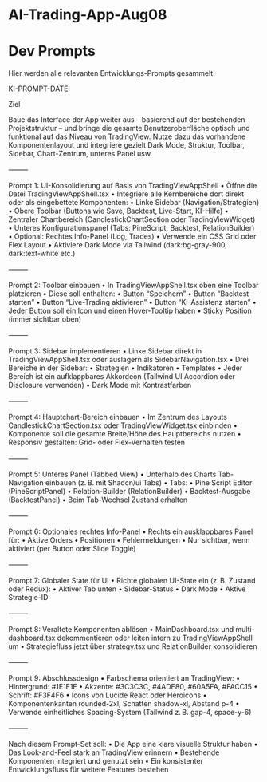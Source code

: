 # AI-Trading-App-Aug08

# Dev Prompts

Hier werden alle relevanten Entwicklungs-Prompts gesammelt.

KI-PROMPT-DATEI

Ziel

Baue das Interface der App weiter aus – basierend auf der bestehenden Projektstruktur – und bringe die gesamte Benutzeroberfläche optisch und funktional auf das Niveau von TradingView. Nutze dazu das vorhandene Komponentenlayout und integriere gezielt Dark Mode, Struktur, Toolbar, Sidebar, Chart-Zentrum, unteres Panel usw.

⸻

Prompt 1: UI-Konsolidierung auf Basis von TradingViewAppShell
	•	Öffne die Datei TradingViewAppShell.tsx
	•	Integriere alle Kernbereiche dort direkt oder als eingebettete Komponenten:
	•	Linke Sidebar (Navigation/Strategien)
	•	Obere Toolbar (Buttons wie Save, Backtest, Live-Start, KI-Hilfe)
	•	Zentraler Chartbereich (CandlestickChartSection oder TradingViewWidget)
	•	Unteres Konfigurationspanel (Tabs: PineScript, Backtest, RelationBuilder)
	•	Optional: Rechtes Info-Panel (Log, Trades)
	•	Verwende ein CSS Grid oder Flex Layout
	•	Aktiviere Dark Mode via Tailwind (dark:bg-gray-900, dark:text-white etc.)

⸻

Prompt 2: Toolbar einbauen
	•	In TradingViewAppShell.tsx oben eine Toolbar platzieren
	•	Diese soll enthalten:
	•	Button “Speichern”
	•	Button “Backtest starten”
	•	Button “Live-Trading aktivieren”
	•	Button “KI-Assistenz starten”
	•	Jeder Button soll ein Icon und einen Hover-Tooltip haben
	•	Sticky Position (immer sichtbar oben)

⸻

Prompt 3: Sidebar implementieren
	•	Linke Sidebar direkt in TradingViewAppShell.tsx oder auslagern als SidebarNavigation.tsx
	•	Drei Bereiche in der Sidebar:
	•	Strategien
	•	Indikatoren
	•	Templates
	•	Jeder Bereich ist ein aufklappbares Akkordeon (Tailwind UI Accordion oder Disclosure verwenden)
	•	Dark Mode mit Kontrastfarben

⸻

Prompt 4: Hauptchart-Bereich einbauen
	•	Im Zentrum des Layouts CandlestickChartSection.tsx oder TradingViewWidget.tsx einbinden
	•	Komponente soll die gesamte Breite/Höhe des Hauptbereichs nutzen
	•	Responsiv gestalten: Grid- oder Flex-Verhalten testen

⸻

Prompt 5: Unteres Panel (Tabbed View)
	•	Unterhalb des Charts Tab-Navigation einbauen (z. B. mit Shadcn/ui Tabs)
	•	Tabs:
	•	Pine Script Editor (PineScriptPanel)
	•	Relation-Builder (RelationBuilder)
	•	Backtest-Ausgabe (BacktestPanel)
	•	Beim Tab-Wechsel Zustand erhalten

⸻

Prompt 6: Optionales rechtes Info-Panel
	•	Rechts ein ausklappbares Panel für:
	•	Aktive Orders
	•	Positionen
	•	Fehlermeldungen
	•	Nur sichtbar, wenn aktiviert (per Button oder Slide Toggle)

⸻

Prompt 7: Globaler State für UI
	•	Richte globalen UI-State ein (z. B. Zustand oder Redux):
	•	Aktiver Tab unten
	•	Sidebar-Status
	•	Dark Mode
	•	Aktive Strategie-ID

⸻

Prompt 8: Veraltete Komponenten ablösen
	•	MainDashboard.tsx und multi-dashboard.tsx dekommentieren oder leiten intern zu TradingViewAppShell um
	•	Strategiefluss jetzt über strategy.tsx und RelationBuilder konsolidieren

⸻

Prompt 9: Abschlussdesign
	•	Farbschema orientiert an TradingView:
	•	Hintergrund: #1E1E1E
	•	Akzente: #3C3C3C, #4ADE80, #60A5FA, #FACC15
	•	Schrift: #F3F4F6
	•	Icons von Lucide React oder Heroicons
	•	Komponentenkanten rounded-2xl, Schatten shadow-xl, Abstand p-4
	•	Verwende einheitliches Spacing-System (Tailwind z. B. gap-4, space-y-6)

⸻

Nach diesem Prompt-Set soll:
	•	Die App eine klare visuelle Struktur haben
	•	Das Look-and-Feel stark an TradingView erinnern
	•	Bestehende Komponenten integriert und genutzt sein
	•	Ein konsistenter Entwicklungsfluss für weitere Features bestehen
